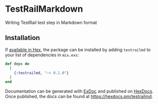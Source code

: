 # TestRailMarkdown

Writing TestRail test step in Markdown format

## Installation

If [available in Hex](https://hex.pm/docs/publish), the package can be installed
by adding `testrailmd` to your list of dependencies in `mix.exs`:

```elixir
def deps do
  [
    {:testrailmd, "~> 0.1.0"}
  ]
end
```

Documentation can be generated with [ExDoc](https://github.com/elixir-lang/ex_doc)
and published on [HexDocs](https://hexdocs.pm). Once published, the docs can
be found at <https://hexdocs.pm/testrailmd>.

